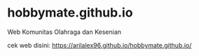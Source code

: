 # hobbymate.github.io
Web Komunitas Olahraga dan Kesenian

cek web disini: https://arilalex96.github.io/hobbymate.github.io/
